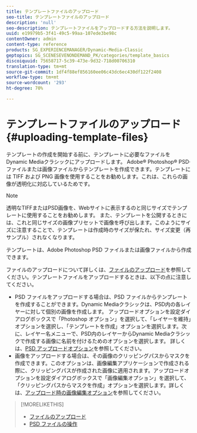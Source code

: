 ```yaml
---
title: テンプレートファイルのアップロード
seo-title: テンプレートファイルのアップロード
description: 'null'
seo-description: テンプレートファイルをアップロードする方法を説明します。
uuid: e19979b5-3f41-49c5-99aa-107ede3be98c
contentOwner: admin
content-type: reference
products: SG_EXPERIENCEMANAGER/Dynamic-Media-Classic
geptopics: SG_SCENESEVENONDEMAND_PK/categories/template_basics
discoiquuid: 75658717-5c39-473e-9d32-718d00706310
translation-type: tm+mt
source-git-commit: 1df4f88ef856160ee06c43dc6ec430df122f2408
workflow-type: tm+mt
source-wordcount: '293'
ht-degree: 70%

---
```



# テンプレートファイルのアップロード{#uploading-template-files}

テンプレートの作成を開始する前に、テンプレートに必要なファイルをDynamic Mediaクラシックにアップロードします。 Adobe® Photoshop® PSD·ファイルまたは画像ファイルからテンプレートを作成できます。テンプレートには TIFF および PNG 画像を使用することをお勧めします。これは、これらの画像が透明化に対応しているためです。

>[!NOTE]
>
>透明なTIFFまたはPSD画像を、Webサイトに表示するのと同じサイズでテンプレートに使用することをお勧めします。 また、テンプレートを公開するときには、これと同じサイズの画像プリセットで画像を呼び出します。このようにサイズに注意することで、テンプレートは作成時のサイズが保たれ、サイズ変更（再サンプル）されなくなります。

テンプレートは、Adobe Photoshop PSD ファイルまたは画像ファイルから作成できます。

ファイルのアップロードについて詳しくは、[ファイルのアップロード](uploading-files.md#uploading_files)を参照してください。テンプレートファイルをアップロードするときは、以下の点に注意してください。

* PSD ファイルをアップロードする場合は、PSD ファイルからテンプレートを作成することができます。Dynamic Mediaクラシックは、PSD内の各レイヤーに対して個別の画像を作成します。 アップロードオプションを設定ダイアログボックスで「Photoshop オプション」を選択して、「レイヤーを維持」オプションを選択し、「テンプレートを作成」オプションを選択します。次に、レイヤー名メニューで、PSD内のレイヤーからDynamic Mediaクラシックで作成する画像に名前を付けるためのオプションを選択します。 詳しくは、[PSD アップロードオプション](psd-files.md#psd_upload_options)を参照してください。
* 画像をアップロードする場合は、その画像のクリッピングパスからマスクを作成できます。このオプションは、画像編集アプリケーションで作成される際に、クリッピングパスが作成された画像に適用されます。アップロードオプションを設定ダイアログボックスで「画像編集オプション」を選択して、「クリッピングパスからマスクを作成」オプションを選択します。詳しくは、[アップロード時の画像編集オプション](image-editing-options-upload.md#image-editing-options-at-upload)を参照してください。

>[!MORELIKETHIS]
>
>* [ファイルのアップロード](uploading-files.md#uploading_your_files)
>* [PSD ファイルの操作 ](psd-files.md#working_with_psd_files)

